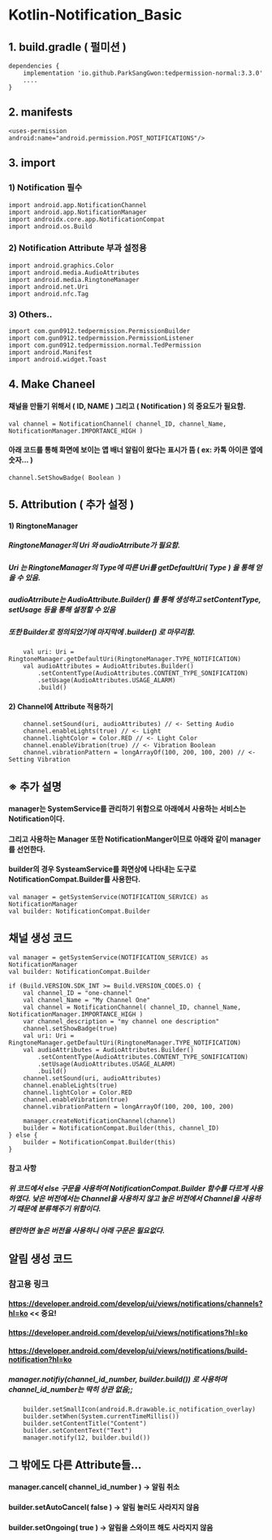 # Kotlin-Notification_Basic
## 1. build.gradle ( 펄미션 )
    dependencies {
        implementation 'io.github.ParkSangGwon:tedpermission-normal:3.3.0'
        ....
    }


## 2. manifests
    <uses-permission android:name="android.permission.POST_NOTIFICATIONS"/>


## 3. import
###   1) Notification 필수
    import android.app.NotificationChannel
    import android.app.NotificationManager
    import androidx.core.app.NotificationCompat
    import android.os.Build


###   2) Notification Attribute 부과 설정용
    import android.graphics.Color
    import android.media.AudioAttributes
    import android.media.RingtoneManager
    import android.net.Uri
    import android.nfc.Tag


###   3) Others..
    import com.gun0912.tedpermission.PermissionBuilder
    import com.gun0912.tedpermission.PermissionListener
    import com.gun0912.tedpermission.normal.TedPermission
    import android.Manifest
    import android.widget.Toast

## 4. Make Chaneel
#### 채널을 만들기 위해서 ( ID, NAME ) 그리고 ( Notification ) 의 중요도가 필요함.
    val channel = NotificationChannel( channel_ID, channel_Name, NotificationManager.IMPORTANCE_HIGH )

#### 아래 코드를 통해 화면에 보이는 앱 배너 알림이 왔다는 표시가 뜸 ( ex: 카톡 아이콘 옆에 숫자... )
    channel.SetShowBadge( Boolean )



## 5. Attribution ( 추가 설정 )

#### 1) RingtoneManager
##### RingtoneManager의 Uri 와 audioAtrribute가 필요함.
##### Uri 는 RingtoneManager의 Type에 따른 Uri를 getDefaultUri( Type ) 을 통해 얻을 수 있음.
##### audioAtrribute는 AudioAttribute.Builder() 를 통해 생성하고 setContentType, setUsage 등을 통해 설정할 수 있음
##### 또한 Builder로 정의되었기에 마지막에 .builder() 로 마무리함.
        val uri: Uri = RingtoneManager.getDefaultUri(RingtoneManager.TYPE_NOTIFICATION)
        val audioAttributes = AudioAttributes.Builder()
            .setContentType(AudioAttributes.CONTENT_TYPE_SONIFICATION)
            .setUsage(AudioAttributes.USAGE_ALARM)
            .build()


#### 2) Channel에 Attribute 적용하기
        channel.setSound(uri, audioAttributes) // <- Setting Audio
        channel.enableLights(true) // <- Light
        channel.lightColor = Color.RED // <- Light Color
        channel.enableVibration(true) // <- Vibration Boolean
        channel.vibrationPattern = longArrayOf(100, 200, 100, 200) // <- Setting Vibration


## ※ 추가 설명
#### manager는 SystemService를 관리하기 위함으로 아래에서 사용하는 서비스는 Notification이다.
#### 그리고 사용하는 Manager 또한 NotificationManger이므로 아래와 같이 manager를 선언한다.
#### builder의 경우 SysteamService를 화면상에 나타내는 도구로 NotificationCompat.Builder를 사용한다.
    val manager = getSystemService(NOTIFICATION_SERVICE) as NotificationManager
    val builder: NotificationCompat.Builder


## 채널 생성 코드
    val manager = getSystemService(NOTIFICATION_SERVICE) as NotificationManager
    val builder: NotificationCompat.Builder

    if (Build.VERSION.SDK_INT >= Build.VERSION_CODES.O) {
        val channel_ID = "one-channel"
        val channel_Name = "My Channel One"
        val channel = NotificationChannel( channel_ID, channel_Name, NotificationManager.IMPORTANCE_HIGH )
        var channel_description = "my channel one description"
        channel.setShowBadge(true)
        val uri: Uri = RingtoneManager.getDefaultUri(RingtoneManager.TYPE_NOTIFICATION)
        val audioAttributes = AudioAttributes.Builder()
            .setContentType(AudioAttributes.CONTENT_TYPE_SONIFICATION)
            .setUsage(AudioAttributes.USAGE_ALARM)
            .build()
        channel.setSound(uri, audioAttributes)
        channel.enableLights(true)
        channel.lightColor = Color.RED
        channel.enableVibration(true)
        channel.vibrationPattern = longArrayOf(100, 200, 100, 200)

        manager.createNotificationChannel(channel)
        builder = NotificationCompat.Builder(this, channel_ID)
    } else {
        builder = NotificationCompat.Builder(this)
    }


#### 참고 사항
##### 위 코드에서 else 구문을 사용하여 NotificationCompat.Builder 함수를 다르게 사용하였다.  낮은 버전에서는 Channel을 사용하지 않고 높은 버전에서 Channel을 사용하기 때문에 분류해주기 위함이다.
##### 왠만하면 높은 버전을 사용하니 아래 구문은 필요없다.



## 알림 생성 코드

### 참고용 링크
#### https://developer.android.com/develop/ui/views/notifications/channels?hl=ko << 중요!
#### https://developer.android.com/develop/ui/views/notifications?hl=ko 
#### https://developer.android.com/develop/ui/views/notifications/build-notification?hl=ko
  
##### manager.notifiy(channel_id_number, builder.build()) 로 사용하며 channel_id_number는 딱히 상관 없음;;
        builder.setSmallIcon(android.R.drawable.ic_notification_overlay)
        builder.setWhen(System.currentTimeMillis())
        builder.setContentTitle("Content")
        builder.setContentText("Text")
        manager.notify(12, builder.build())

## 그 밖에도 다른 Attribute들...
#### manager.cancel( channel_id_number ) -> 알림 취소
#### builder.setAutoCancel( false ) -> 알림 눌러도 사라지지 않음
#### builder.setOngoing( true ) -> 알림을 스와이프 해도 사라지지 않음

